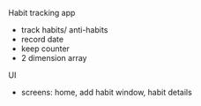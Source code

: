 Habit tracking app
- track habits/ anti-habits
- record date
- keep counter
- 2 dimension array

UI
- screens: home, add habit window, habit details

